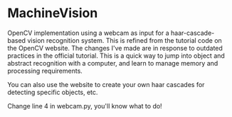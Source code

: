 # MachineVision
OpenCV implementation using a webcam as input for a haar-cascade-based  vision recognition system. This is refined from the tutorial code on the OpenCV website. The changes I've made are in response to outdated practices in the official tutorial. This is a quick way to jump into object and abstract recognition with a computer, and learn to manage memory and processing requirements. 

You can also use the website to create your own haar cascades for detecting specific objects, etc.

Change line 4 in webcam.py, you'll know what to do!
